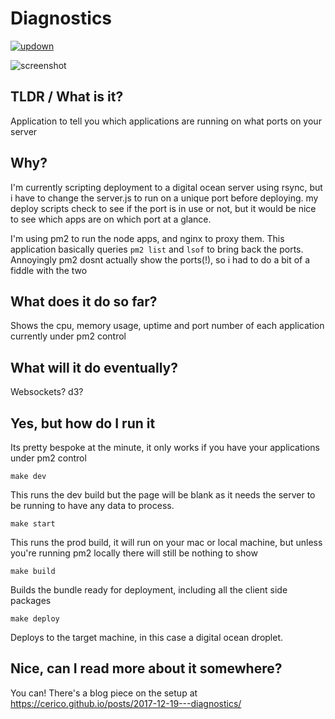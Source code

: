 # Diagnostics

[![updown](https://img.shields.io/website?style=for-the-badge&url=https%3A%2F%2Fdiagnostics.yesmat.es)](https://img.shields.io/website?style=for-the-badge&url=https%3A%2F%2Fdiagnostics.yesmat.es)

![screenshot](https://s3.eu-west-2.amazonaws.com/io1937/screenshots/diagnostics.jpeg)


## TLDR / What is it?

Application to tell you which applications are running on what ports on your server

## Why?

I'm currently scripting deployment to a digital ocean server using rsync, but i have to change the server.js to run on a unique port before deploying. my deploy scripts check to see if the port is in use or not, but it would be nice to see which apps are on which port at a glance.

I'm using pm2 to run the node apps, and nginx to proxy them. This application basically queries `pm2 list` and `lsof` to bring back the ports. Annoyingly pm2 dosnt actually show the ports(!), so i had to do a bit of a fiddle with the two

## What does it do so far?

Shows the cpu, memory usage, uptime and port number of each application currently under pm2 control

## What will it do eventually?

Websockets? d3?

## Yes, but how do I run it

Its pretty bespoke at the minute, it only works if you have your applications under pm2 control

```
make dev
```

This runs the dev build but the page will be blank as it needs the server to be running to have any data to process.

```
make start
```

This runs the prod build, it will run on your mac or local machine, but unless you're running pm2 locally there will still be nothing to show

```
make build
```

Builds the bundle ready for deployment, including all the client side packages

```
make deploy
```

Deploys to the target machine, in this case a digital ocean droplet.

## Nice, can I read more about it somewhere?

You can! There's a blog piece on the setup at https://cerico.github.io/posts/2017-12-19---diagnostics/
